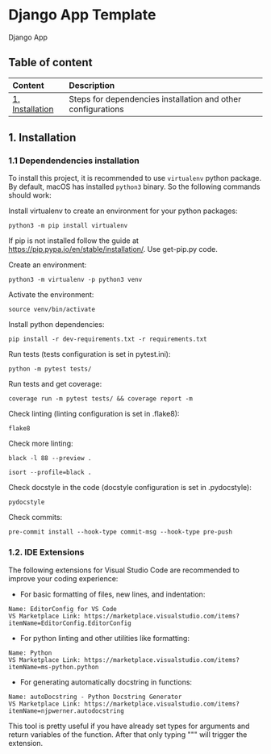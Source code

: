 # Django App Template

Django App

## Table of content

| Content | Description |
| :------ | :---------- |
| [1. Installation](#1_installation) | Steps for dependencies installation and other configurations |

## 1. Installation

### 1.1 Dependendencies installation
To install this project, it is recommended to use `virtualenv` python package. By default, macOS has installed `python3` binary. So the following commands should work:

Install virtualenv to create an environment for your python packages:
```
python3 -m pip install virtualenv
```
If pip is not installed follow the guide at https://pip.pypa.io/en/stable/installation/. Use get-pip.py code.

Create an environment:
```
python3 -m virtualenv -p python3 venv
```

Activate the environment:
```
source venv/bin/activate
```

Install python dependencies:
```
pip install -r dev-requirements.txt -r requirements.txt
```

Run tests (tests configuration is set in pytest.ini):
```
python -m pytest tests/
```

Run tests and get coverage:
```
coverage run -m pytest tests/ && coverage report -m
```

Check linting (linting configuration is set in .flake8):
```
flake8
```

Check more linting:
```
black -l 88 --preview .
```

```
isort --profile=black .
```

Check docstyle in the code (docstyle configuration is set in .pydocstyle):
```
pydocstyle
```

Check commits:
```
pre-commit install --hook-type commit-msg --hook-type pre-push
```

### 1.2. IDE Extensions

The following extensions for Visual Studio Code are recommended to improve your coding experience:

- For basic formatting of files, new lines, and indentation:
```
Name: EditorConfig for VS Code
VS Marketplace Link: https://marketplace.visualstudio.com/items?itemName=EditorConfig.EditorConfig
```

- For python linting and other utilities like formatting:
```
Name: Python
VS Marketplace Link: https://marketplace.visualstudio.com/items?itemName=ms-python.python
```

- For generating automatically docstring in functions:
```
Name: autoDocstring - Python Docstring Generator
VS Marketplace Link: https://marketplace.visualstudio.com/items?itemName=njpwerner.autodocstring
```
This tool is pretty useful if you have already set types for arguments and return variables of the function. After that only typing """ will trigger the extension.
